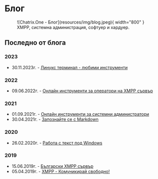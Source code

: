 # Блог

<figure markdown>
   ![Chatrix.One - Блог](resources/img/blog.jpeg){ width="800" }
   <figcaption>XMPP, системна администрация, софтуер и хардуер.</figcaption>
</figure>

## Последно от блога

### 2023

- 30.11.2023г. - [Линукс терминал - любими инструменти](https://blog.chatrix.one/posts/LInux-CLI-Tools/)

### 2022

- 09.06.2022г. - [Онлайн инструменти за оператори на XMPP сървър](https://blog.chatrix.one/posts/%D0%9Enline-tools-for-XMPP-server-operators/)

### 2021

- 01.09.2021г. - [Онлайн инструменти за системни администратори](https://blog.chatrix.one/posts/Online-Sysadmin-tools/)
- 30.04.2021г. - [Запознайте се с Markdown](https://blog.chatrix.one/posts/Meet-Markdown/)

### 2020

- 26.02.2020г. - [Работа с текст под Windows](https://blog.chatrix.one/posts/Text-under-Windows/)

### 2019

- 15.06.2019г. - [Български XMPP сървър](https://blog.chatrix.one/posts/Bulgarian-XMPP-server/)
- 05.04.2019г. - [XMPP - Комуникирай свободно!](https://blog.chatrix.one/posts/XMPP-communication/)